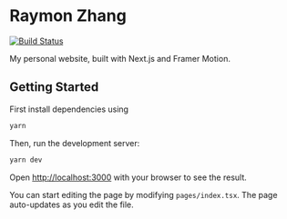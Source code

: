 # Raymon Zhang

[![Build Status](https://travis-ci.com/raymon-zhang/raymon-zhang.github.io.svg?branch=main)](https://travis-ci.com/raymon-zhang/raymon-zhang.github.io)

My personal website, built with Next.js and Framer Motion.

## Getting Started

First install dependencies using

```bash
yarn
```

Then, run the development server:

```bash
yarn dev
```

Open [http://localhost:3000](http://localhost:3000) with your browser to see the result.

You can start editing the page by modifying `pages/index.tsx`. The page auto-updates as you edit the file.
